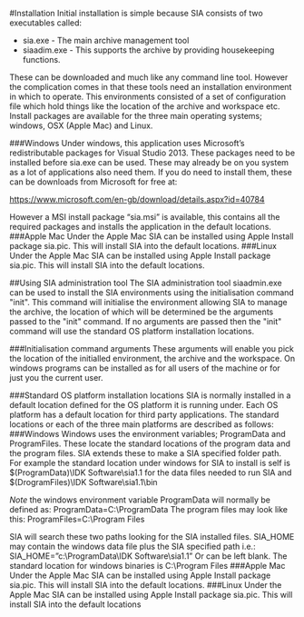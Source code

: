 #Installation
Initial installation is simple because SIA consists of two executables called:
* sia.exe - The main archive management tool
* siaadim.exe - This supports the archive by providing housekeeping functions.

These can be downloaded and much like any command line tool. However the complication comes in that these tools need an installation environment in which to operate. This environments consisted of a set of configuration file which hold things like the location of the archive and workspace etc.
Install packages are available for the three main operating systems; windows, OSX (Apple Mac) and Linux.  

###Windows
Under windows, this application uses Microsoft’s redistributable packages for Visual Studio 2013. These packages need to be installed before sia.exe can be used. These may already be on you system as a lot of applications also need them. If you do need to install them, these can be downloads from Microsoft for free at:

 https://www.microsoft.com/en-gb/download/details.aspx?id=40784

However a MSI install package “sia.msi” is available, this contains all the required packages and installs the application in the default locations.
###Apple Mac
Under the Apple Mac SIA can be installed using Apple Install package sia.pic. This will install SIA into the default locations. 
###Linux
Under the Apple Mac SIA can be installed using Apple Install package sia.pic. This will install SIA into the default locations.

##Using SIA administration tool
The SIA administration tool siaadmin.exe can be used to install the SIA environments using the initialisation command "init".
This command will initialise the environment allowing SIA to manage the archive, the location of which will be determined be the arguments passed to the "init" command. If no arguments are passed then the "init" command will use the standard OS platform installation locations.

###Initialisation command arguments 
These arguments will enable you pick the location of the initialled environment, the archive and the workspace. On windows programs can be installed as for all users of the machine or for just you the current user.

###Standard OS platform installation locations
SIA is normally installed in a default location defined for the OS platform it is running under. Each OS platform has a default location for third party applications. The standard locations or each of the three main platforms are described as follows:
###Windows
Windows uses the environment variables; ProgramData and ProgramFiles. These locate the standard locations of the program data and the program files. SIA extends these to make a SIA specified folder path. For example the standard location under windows for SIA to install is self is $(ProgramData)\IDK Software\sia1.1 for the data files needed to run SIA and $(DrogramFiles)\IDK Software\sia1.1\bin

_Note_ the windows environment variable ProgramData will normally be defined as:
ProgramData=C:\ProgramData
The program files may look like this:
ProgramFiles=C:\Program Files

SIA will search these two paths looking for the SIA installed files. SIA_HOME may contain the windows data file plus the SIA specified path i.e.:
SIA_HOME=”c:\ProgramData\IDK Software\sia1.1”
Or can be left blank.
The standard location for windows binaries is C:\Program Files
###Apple Mac
Under the Apple Mac SIA can be installed using Apple Install package sia.pic. This will install SIA into the default locations. 
###Linux
Under the Apple Mac SIA can be installed using Apple Install package sia.pic. This will install SIA into the default locations
 

